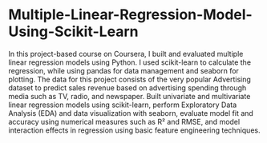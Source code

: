 # Multiple-Linear-Regression-Model-Using-Scikit-Learn
In this project-based course on Coursera, I built and evaluated multiple linear regression models using Python. I used scikit-learn to calculate the regression, while using pandas for data management and seaborn for plotting. The data for this project consists of the very popular Advertising dataset to predict sales revenue based on advertising spending through media such as TV, radio, and newspaper. Built univariate and multivariate linear regression models using scikit-learn, perform Exploratory Data Analysis (EDA) and data visualization with seaborn, evaluate model fit and accuracy using numerical measures such as R² and RMSE, and model interaction effects in regression using basic feature engineering techniques.
